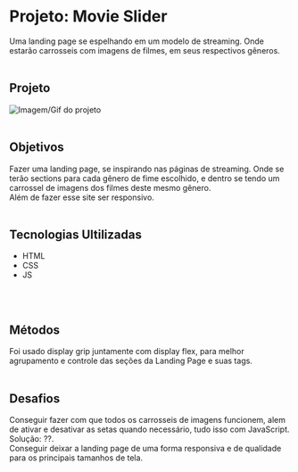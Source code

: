 # Projeto: Movie Slider
Uma landing page se espelhando em um modelo de streaming.
Onde estarão carrosseis com imagens de filmes, em seus respectivos gêneros.
<br>
<br>

## Projeto
<img src='' alt="Imagem/Gif do projeto">
<br>
<br>

## Objetivos
Fazer uma landing page, se inspirando nas páginas de streaming. Onde se terão sections para cada gênero de fime escolhido, e dentro se tendo um carrossel de imagens dos filmes deste mesmo gênero. <br> 
Além de fazer esse site ser responsivo.
<br>
<br>

## Tecnologias Ultilizadas
- HTML
- CSS
- JS
<br>
<br>

## Métodos
Foi usado display grip juntamente com display flex, para melhor agrupamento e controle das seções da Landing Page e suas tags.
<br>
<br>

## Desafios
Conseguir fazer com que todos os carrosseis de imagens funcionem, alem de ativar e desativar as setas quando necessário, tudo isso com JavaScript. <br>
Solução: ??. <br>
Conseguir deixar a landing page de uma forma responsiva e de qualidade para os principais tamanhos de tela.
